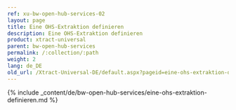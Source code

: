 ```yaml
---
ref: xu-bw-open-hub-services-02
layout: page
title: Eine OHS-Extraktion definieren
description: Eine OHS-Extraktion definieren
product: xtract-universal
parent: bw-open-hub-services
permalink: /:collection/:path
weight: 2
lang: de_DE
old_url: /Xtract-Universal-DE/default.aspx?pageid=eine-ohs-extraktion-definieren
---
```

{% include _content/de/bw-open-hub-services/eine-ohs-extraktion-definieren.md %}

